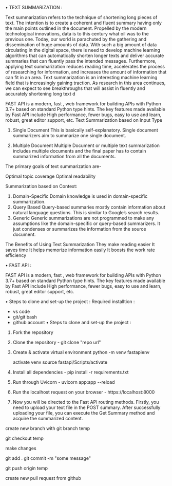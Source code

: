 •	TEXT SUMMARIZATION :

Text summarization refers to the technique of shortening long pieces of text. The intention is to create a coherent and fluent summary having only the main points outlined in the document.
Propelled by the modern technological innovations, data is to this century what oil was to the previous one. Today, our world is parachuted by the gathering and dissemination of huge amounts of data.
With such a big amount of data circulating in the digital space, there is need to develop machine learning algorithms that can automatically shorten longer texts and deliver accurate summaries that can fluently pass the intended messages.
Furthermore, applying text summarization reduces reading time, accelerates the process of researching for information, and increases the amount of information that can fit in an area.
Text summarization is an interesting machine learning field that is increasingly gaining traction. As research in this area continues, we can expect to see breakthroughs that will assist in fluently and accurately shortening long text d

FAST API is a modern, fast , web framework for building APIs with Python 3.7+ based on standard Python type hints.
The key features made available by Fast API include High performance, fewer bugs, easy to use and learn, robust, great editor support, etc.
Text Summarization based on Input Type
1. Single Document
This is basically self-explanatory. Single document summarizers aim to summarize one single document.

2. Multiple Document
Multiple Document or multiple text summarization includes multiple documents and the final paper has to contain summarized information from all the documents.

The primary goals of text summarization are-

Optimal topic coverage
Optimal readability

Summarization based on Context:
1. Domain-Specific
Domain knowledge is used in domain-specific summarization.
2. Query Based
Query-based summaries mostly contain information about natural language questions. This is similar to Google’s search results.
3. Generic
Generic summarizations are not programmed to make any assumptions like the domain-specific or query-based summarizers. It just condenses or summarizes the information from the source document.

The Benefits of Using Text Summarization
They make reading easier
It saves time
It helps memorize information easily
It boosts the work rate efficiency

•	FAST API :

FAST API is a modern, fast , web framework for building APIs with Python 3.7+ based on standard Python type hints.
The key features made available by Fast API include High performance, fewer bugs, easy to use and learn, robust, great editor support, etc.

•	Steps to clone and set-up the project :
 Required installtion :
 * vs code 
 * git/git bash
 * github account
•	Steps to clone and set-up the project :

 1) Fork the repository
 
 2) Clone the repository - git clone "repo url"
 
 3) Create & activate virtual environment
    python -m venv fastapienv

    activate venv 
    source fastapi/Scripts/activate
 
 4) Install all dependencies - pip install -r requirements.txt
 
 5) Run through Uvicorn - uvicorn app:app --reload
 
 6) Run the localhost request on your browser - https://localhost:8000
 
 7) Now you will be directed to the Fast API routing methods. Firstly, you need to upload your text file in the POST summary. After successfully uploading your file, you can execute the Get Summary method and acquire the summarized content.


 create new branch with
  git branch temp

  git checkout temp


  make changes

  git add .
  git commit -m "some message"

  git push origin temp


  create new pull request from github
 


